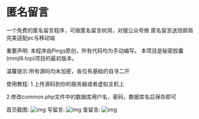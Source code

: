 # 匿名留言
一个免费的匿名留言程序，可做匿名留言树洞，对接公众号做 匿名留言送信邮局
完美适配pc与移动端

重要声明:
本程序由Pings原创，所有代码均为手动编写。
本项目是秘密胶囊(mmjl8.top)项目的最初版本。


温馨提示:所有源码均未加密，各位有基础的自寻二开

使用教程:
1.上传源码到你的服务器或者虚拟主机上

2.修改common.php文件中的数据库用户名，密码，数据库名后保存即可


首页截图:
![img](https://pan.dkpoi.com/view.php/caa8b8091e30a0e4d8b5132c6c81ba3f.png)
写留言:
![img](https://pan.dkpoi.com/view.php/2cf60552ba88027b0f3fa658b33d7170.png)
查留言:
![img](https://pan.dkpoi.com/view.php/1e9ab187341d6e742908b8f867e32da8.png)
